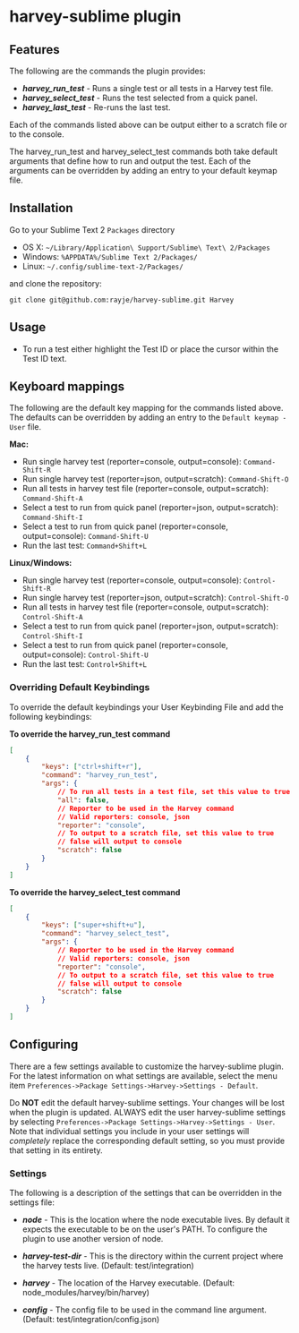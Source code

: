 harvey-sublime plugin
=========================

Features
--------

The following are the commands the plugin provides:
 * ***harvey_run_test*** - Runs a single test or all tests in a Harvey test file.
 * ***harvey_select_test*** - Runs the test selected from a quick panel.
 * ***harvey_last_test*** - Re-runs the last test.

Each of the commands listed above can be output either to a scratch file or to the console.

The harvey_run_test and harvey_select_test commands both take default arguments that define how to run and output the test. Each of the arguments can be overridden by adding an entry to your default keymap file.

Installation
------------

Go to your Sublime Text 2 `Packages` directory

 - OS X:    `~/Library/Application\ Support/Sublime\ Text\ 2/Packages`
 - Windows: `%APPDATA%/Sublime Text 2/Packages/`
 - Linux:   `~/.config/sublime-text-2/Packages/`

and clone the repository:

	git clone git@github.com:rayje/harvey-sublime.git Harvey

Usage
-----

 * To run a test either highlight the Test ID or place the cursor within the Test ID text.

Keyboard mappings
-----------------

The following are the default key mapping for the commands listed above. The defaults can be overridden by adding an entry to the `Default keymap - User` file.

**Mac:**
 - Run single harvey test (reporter=console, output=console): `Command-Shift-R`
 - Run single harvey test (reporter=json, output=scratch): `Command-Shift-O`
 - Run all tests in harvey test file (reporter=console, output=scratch): `Command-Shift-A`
 - Select a test to run from quick panel (reporter=json, output=scratch): `Command-Shift-I`
 - Select a test to run from quick panel (reporter=console, output=console): `Command-Shift-U`
 - Run the last test: `Command+Shift+L`

**Linux/Windows:**
 - Run single harvey test (reporter=console, output=console): `Control-Shift-R`
 - Run single harvey test (reporter=json, output=scratch): `Control-Shift-O`
 - Run all tests in harvey test file (reporter=console, output=scratch): `Control-Shift-A`
 - Select a test to run from quick panel (reporter=json, output=scratch): `Control-Shift-I`
 - Select a test to run from quick panel (reporter=console, output=console): `Control-Shift-U`
 - Run the last test: `Control+Shift+L`

### Overriding Default Keybindings

To override the default keybindings your User Keybinding File and add the following keybindings:

**To override the harvey_run_test command**

```json
[
    {
		"keys": ["ctrl+shift+r"],
		"command": "harvey_run_test",
		"args": {
			// To run all tests in a test file, set this value to true
			"all": false,
			// Reporter to be used in the Harvey command
			// Valid reporters: console, json
			"reporter": "console",
			// To output to a scratch file, set this value to true
			// false will output to console
			"scratch": false
		}
	}
]
```

**To override the harvey_select_test command**

```json
[
    {
		"keys": ["super+shift+u"],
		"command": "harvey_select_test",
		"args": {
			// Reporter to be used in the Harvey command
			// Valid reporters: console, json
			"reporter": "console",
			// To output to a scratch file, set this value to true
			// false will output to console
			"scratch": false
		}
	}
]
```

Configuring
-----------
There are a few settings available to customize the harvey-sublime plugin. For the latest information on what settings are available, select the menu item `Preferences->Package Settings->Harvey->Settings - Default`.

Do **NOT** edit the default harvey-sublime settings. Your changes will be lost when the plugin is updated. ALWAYS edit the user harvey-sublime settings by selecting `Preferences->Package Settings->Harvey->Settings - User`. Note that individual settings you include in your user settings will _completely_ replace the corresponding default setting, so you must provide that setting in its entirety.

### Settings
The following is a description of the settings that can be overridden in the settings file:

* ***node*** - This is the location where the node executable lives. By default it expects the executable to be on the user's PATH. To configure the plugin to use another version of node.

* ***harvey-test-dir*** - This is the directory within the current project where the harvey tests live.
		(Default: test/integration)

* ***harvey*** - The location of the Harvey executable.
		(Default: node_modules/harvey/bin/harvey)

* ***config*** - The config file to be used in the command line argument.
		(Default: test/integration/config.json)